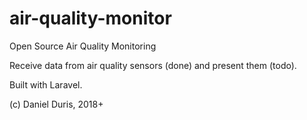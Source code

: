 # air-quality-monitor
Open Source Air Quality Monitoring

Receive data from air quality sensors (done) and present them (todo).

Built with Laravel.

(c) Daniel Duris, 2018+
